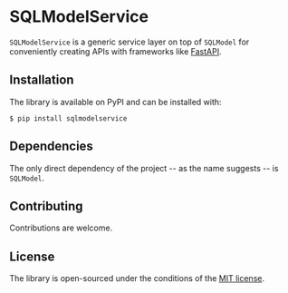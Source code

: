 # SQLModelService

`SQLModelService` is a generic service layer on top of `SQLModel` for conveniently creating APIs with frameworks like [FastAPI](https://fastapi.tiangolo.com/).

## Installation

The library is available on PyPI and can be installed with:

```console
$ pip install sqlmodelservice
```

## Dependencies

The only direct dependency of the project -- as the name suggests -- is `SQLModel`.

## Contributing

Contributions are welcome.

## License

The library is open-sourced under the conditions of the [MIT license](https://choosealicense.com/licenses/mit/).
